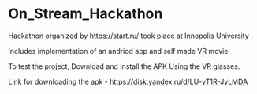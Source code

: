 # On_Stream_Hackathon
Hackathon organized by https://start.ru/ took place at Innopolis University

Includes implementation of an andriod app and self made VR movie. 

To test the project, Download and Install the APK
Using the VR glasses.

Link for downloading the apk - https://disk.yandex.ru/d/LU-vT1R-JyLMDA

